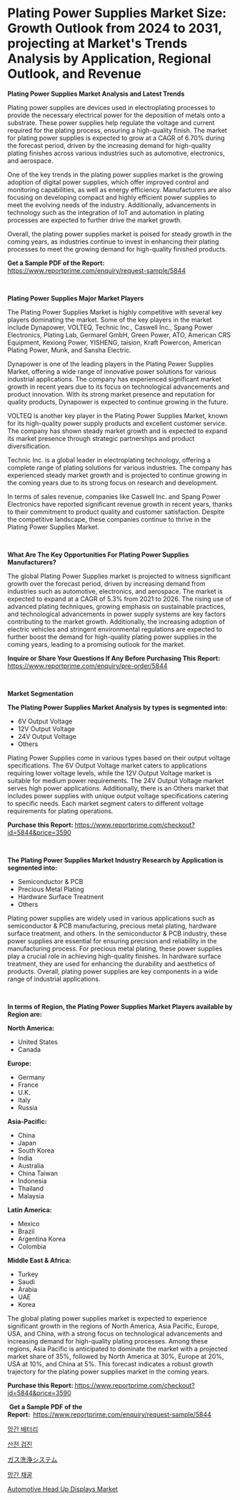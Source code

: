 <p><h1>Plating Power Supplies Market Size: Growth Outlook from 2024 to 2031, projecting at Market's Trends Analysis by Application, Regional Outlook, and Revenue</h1></p><p><strong>Plating Power Supplies Market Analysis and Latest Trends</strong></p>
<p><p>Plating power supplies are devices used in electroplating processes to provide the necessary electrical power for the deposition of metals onto a substrate. These power supplies help regulate the voltage and current required for the plating process, ensuring a high-quality finish. The market for plating power supplies is expected to grow at a CAGR of 6.70% during the forecast period, driven by the increasing demand for high-quality plating finishes across various industries such as automotive, electronics, and aerospace.</p><p>One of the key trends in the plating power supplies market is the growing adoption of digital power supplies, which offer improved control and monitoring capabilities, as well as energy efficiency. Manufacturers are also focusing on developing compact and highly efficient power supplies to meet the evolving needs of the industry. Additionally, advancements in technology such as the integration of IoT and automation in plating processes are expected to further drive the market growth.</p><p>Overall, the plating power supplies market is poised for steady growth in the coming years, as industries continue to invest in enhancing their plating processes to meet the growing demand for high-quality finished products.</p></p>
<p><strong>Get a Sample PDF of the Report:&nbsp;</strong> <a href="https://www.reportprime.com/enquiry/request-sample/5844">https://www.reportprime.com/enquiry/request-sample/5844</a></p>
<p>&nbsp;</p>
<p><strong>Plating Power Supplies Major Market Players</strong></p>
<p><p>The Plating Power Supplies Market is highly competitive with several key players dominating the market. Some of the key players in the market include Dynapower, VOLTEQ, Technic Inc., Caswell Inc., Spang Power Electronics, Plating Lab, Germarel GmbH, Green Power, ATO, American CRS Equipment, Kexiong Power, YISHENG, taision, Kraft Powercon, American Plating Power, Munk, and Sansha Electric.</p><p>Dynapower is one of the leading players in the Plating Power Supplies Market, offering a wide range of innovative power solutions for various industrial applications. The company has experienced significant market growth in recent years due to its focus on technological advancements and product innovation. With its strong market presence and reputation for quality products, Dynapower is expected to continue growing in the future.</p><p>VOLTEQ is another key player in the Plating Power Supplies Market, known for its high-quality power supply products and excellent customer service. The company has shown steady market growth and is expected to expand its market presence through strategic partnerships and product diversification.</p><p>Technic Inc. is a global leader in electroplating technology, offering a complete range of plating solutions for various industries. The company has experienced steady market growth and is projected to continue growing in the coming years due to its strong focus on research and development.</p><p>In terms of sales revenue, companies like Caswell Inc. and Spang Power Electronics have reported significant revenue growth in recent years, thanks to their commitment to product quality and customer satisfaction. Despite the competitive landscape, these companies continue to thrive in the Plating Power Supplies Market.</p></p>
<p>&nbsp;</p>
<p><strong>What Are The Key Opportunities For Plating Power Supplies Manufacturers?</strong></p>
<p><p>The global Plating Power Supplies market is projected to witness significant growth over the forecast period, driven by increasing demand from industries such as automotive, electronics, and aerospace. The market is expected to expand at a CAGR of 5.3% from 2021 to 2026. The rising use of advanced plating techniques, growing emphasis on sustainable practices, and technological advancements in power supply systems are key factors contributing to the market growth. Additionally, the increasing adoption of electric vehicles and stringent environmental regulations are expected to further boost the demand for high-quality plating power supplies in the coming years, leading to a promising outlook for the market.</p></p>
<p><strong>Inquire or Share Your Questions If Any Before Purchasing This Report:</strong> <a href="https://www.reportprime.com/enquiry/pre-order/5844">https://www.reportprime.com/enquiry/pre-order/5844</a></p>
<p>&nbsp;</p>
<p><strong>Market Segmentation</strong></p>
<p><strong>The Plating Power Supplies Market Analysis by types is segmented into:</strong></p>
<p><ul><li>6V Output Voltage</li><li>12V Output Voltage</li><li>24V Output Voltage</li><li>Others</li></ul></p>
<p><p>Plating Power Supplies come in various types based on their output voltage specifications. The 6V Output Voltage market caters to applications requiring lower voltage levels, while the 12V Output Voltage market is suitable for medium power requirements. The 24V Output Voltage market serves high power applications. Additionally, there is an Others market that includes power supplies with unique output voltage specifications catering to specific needs. Each market segment caters to different voltage requirements for plating operations.</p></p>
<p><strong>Purchase this Report:&nbsp;</strong><a href="https://www.reportprime.com/checkout?id=5844&price=3590">https://www.reportprime.com/checkout?id=5844&price=3590</a></p>
<p>&nbsp;</p>
<p><strong>The Plating Power Supplies Market Industry Research by Application is segmented into:</strong></p>
<p><ul><li>Semiconductor & PCB</li><li>Precious Metal Plating</li><li>Hardware Surface Treatment</li><li>Others</li></ul></p>
<p><p>Plating power supplies are widely used in various applications such as semiconductor & PCB manufacturing, precious metal plating, hardware surface treatment, and others. In the semiconductor & PCB industry, these power supplies are essential for ensuring precision and reliability in the manufacturing process. For precious metal plating, these power supplies play a crucial role in achieving high-quality finishes. In hardware surface treatment, they are used for enhancing the durability and aesthetics of products. Overall, plating power supplies are key components in a wide range of industrial applications.</p></p>
<p>&nbsp;</p>
<p><strong>In terms of Region, the Plating Power Supplies Market Players available by Region are:</strong></p>
<p>
    <p> <strong> North America: </strong>
        <ul>
            <li>United States</li>
            <li>Canada</li>
        </ul>
        </p> 
    <p> <strong> Europe: </strong>
        <ul>
            <li>Germany</li>
            <li>France</li>
            <li>U.K.</li>
            <li>Italy</li>
            <li>Russia</li>
        </ul>
        </p> 
    <p> <strong> Asia-Pacific: </strong>
        <ul>
            <li>China</li>
            <li>Japan</li>
            <li>South Korea</li>
            <li>India</li>
            <li>Australia</li>
            <li>China Taiwan</li>
            <li>Indonesia</li>
            <li>Thailand</li>
            <li>Malaysia</li>
        </ul>
        </p> 
    <p> <strong> Latin America: </strong>
        <ul>
            <li>Mexico</li>
            <li>Brazil</li>
            <li>Argentina Korea</li>
            <li>Colombia</li>
        </ul>
        </p> 
    <p> <strong> Middle East & Africa: </strong>
        <ul>
            <li>Turkey</li>
            <li>Saudi</li>
            <li>Arabia</li>
            <li>UAE</li>
            <li>Korea</li>
        </ul>
    </p>
    </p>
<p><p>The global plating power supplies market is expected to experience significant growth in the regions of North America, Asia Pacific, Europe, USA, and China, with a strong focus on technological advancements and increasing demand for high-quality plating processes. Among these regions, Asia Pacific is anticipated to dominate the market with a projected market share of 35%, followed by North America at 30%, Europe at 20%, USA at 10%, and China at 5%. This forecast indicates a robust growth trajectory for the plating power supplies market in the coming years.</p></p>
<p><strong>Purchase this Report: </strong><a href="https://www.reportprime.com/checkout?id=5844&price=3590">https://www.reportprime.com/checkout?id=5844&price=3590</a></p>
<p>&nbsp;<strong>Get a Sample PDF of the Report:&nbsp;&nbsp;</strong><a href="https://www.reportprime.com/enquiry/request-sample/5844">https://www.reportprime.com/enquiry/request-sample/5844</a></p>
<p><strong></strong></p>
<p><p><a href="https://github.com/trmesnao7959541/Market-Research-Report-List-1/blob/main/704109915097.md">망간 배터리</a></p><p><a href="https://medium.com/@sillysally687568/%EC%B6%9C%EC%83%9D-%EC%A0%84-%EC%84%A0%EB%B3%84-%EC%8B%9C%EC%9E%A5-%EC%A0%84%EB%A7%9D-%EC%82%B0%EC%97%85-%EA%B0%9C%EC%9A%94-%EB%B0%8F-%EC%98%88%EC%B8%A1-2024%EB%85%84%EB%B6%80%ED%84%B0-2031%EB%85%84%EA%B9%8C%EC%A7%80-252eeb56bb1b">산전 검진</a></p><p><a href="https://medium.com/@annchovey1988/%E3%82%AC%E3%82%B9%E3%82%B9%E3%82%AF%E3%83%A9%E3%83%93%E3%83%B3%E3%82%B0%E3%82%B7%E3%82%B9%E3%83%86%E3%83%A0%E5%B8%82%E5%A0%B4-%E3%82%BF%E3%82%A4%E3%83%97-%E3%82%A2%E3%83%97%E3%83%AA%E3%82%B1%E3%83%BC%E3%82%B7%E3%83%A7%E3%83%B3-%E5%9C%B0%E7%90%86%E3%81%AB%E3%82%88%E3%82%8B%E5%8C%85%E6%8B%AC%E7%9A%84%E3%81%AA%E8%A9%95%E4%BE%A1-f81d4cfb560d">ガス洗浄システム</a></p><p><a href="https://github.com/vsn7qpua81q/Market-Research-Report-List-1/blob/main/229939415098.md">망간 채굴</a></p><p><a href="https://issuu.com/reportprime-2/docs/automotive-head-up-displays-market-size-2030.pptx">Automotive Head Up Displays Market</a></p></p>